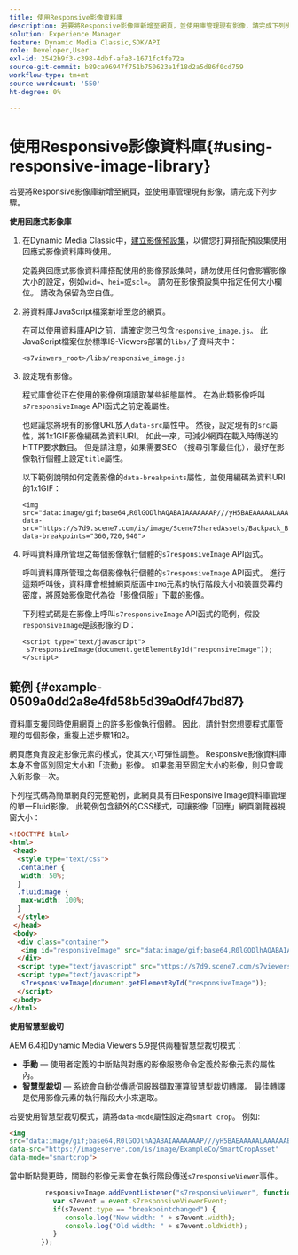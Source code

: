 ```yaml
---
title: 使用Responsive影像資料庫
description: 若要將Responsive影像庫新增至網頁，並使用庫管理現有影像，請完成下列步驟。
solution: Experience Manager
feature: Dynamic Media Classic,SDK/API
role: Developer,User
exl-id: 2542b9f3-c398-4dbf-afa3-1671fc4fe72a
source-git-commit: b89ca96947f751b750623e1f18d2a5d86f0cd759
workflow-type: tm+mt
source-wordcount: '550'
ht-degree: 0%

---
```


# 使用Responsive影像資料庫{#using-responsive-image-library}

若要將Responsive影像庫新增至網頁，並使用庫管理現有影像，請完成下列步驟。

**使用回應式影像庫**

1. 在Dynamic Media Classic中，[建立影像預設集](https://experienceleague.adobe.com/docs/dynamic-media-classic/using/image-sizing/setting-image-presets.html?lang=zh-Hant#image-sizing)，以備您打算搭配預設集使用回應式影像資料庫時使用。

   定義與回應式影像資料庫搭配使用的影像預設集時，請勿使用任何會影響影像大小的設定，例如`wid=`、`hei=`或`scl=`。 請勿在影像預設集中指定任何大小欄位。 請改為保留為空白值。
1. 將資料庫JavaScript檔案新增至您的網頁。

   在可以使用資料庫API之前，請確定您已包含`responsive_image.js`。 此JavaScript檔案位於標準IS-Viewers部署的`libs/`子資料夾中：

   `<s7viewers_root>/libs/responsive_image.js`
1. 設定現有影像。

   程式庫會從正在使用的影像例項讀取某些組態屬性。 在為此類影像呼叫`s7responsiveImage` API函式之前定義屬性。

   也建議您將現有的影像URL放入`data-src`屬性中。 然後，設定現有的`src`屬性，將1x1GIF影像編碼為資料URI。 如此一來，可減少網頁在載入時傳送的HTTP要求數目。 但是請注意，如果需要SEO （搜尋引擎最佳化），最好在影像執行個體上設定`title`屬性。

   以下範例說明如何定義影像的`data-breakpoints`屬性，並使用編碼為資料URI的1x1GIF：

   ```
   <img src="data:image/gif;base64,R0lGODlhAQABAIAAAAAAAP///yH5BAEAAAAALAAAAAABAAEAAAIBRAA7" data-src="https://s7d9.scene7.com/is/image/Scene7SharedAssets/Backpack_B" data-breakpoints="360,720,940">
   ```

1. 呼叫資料庫所管理之每個影像執行個體的`s7responsiveImage` API函式。

   呼叫資料庫所管理之每個影像執行個體的`s7responsiveImage` API函式。 進行這類呼叫後，資料庫會根據網頁版面中`IMG`元素的執行階段大小和裝置熒幕的密度，將原始影像取代為從「影像伺服」下載的影像。

   下列程式碼是在影像上呼叫`s7responsiveImage` API函式的範例，假設`responsiveImage`是該影像的ID：

   ```
   <script type="text/javascript"> 
    s7responsiveImage(document.getElementById("responsiveImage")); 
   </script>
   ```

## 範例 {#example-0509a0dd2a8e4fd58b5d39a0df47bd87}

資料庫支援同時使用網頁上的許多影像執行個體。 因此，請針對您想要程式庫管理的每個影像，重複上述步驟1和2。

網頁應負責設定影像元素的樣式，使其大小可彈性調整。 Responsive影像資料庫本身不會區別固定大小和「流動」影像。 如果套用至固定大小的影像，則只會載入新影像一次。

下列程式碼為簡單網頁的完整範例，此網頁具有由Responsive Image資料庫管理的單一Fluid影像。 此範例包含額外的CSS樣式，可讓影像「回應」網頁瀏覽器視窗大小：

```html {.line-numbers}
<!DOCTYPE html> 
<html> 
 <head> 
  <style type="text/css"> 
  .container { 
   width: 50%; 
  } 
  .fluidimage { 
   max-width: 100%; 
  } 
  </style> 
 </head> 
 <body> 
  <div class="container"> 
   <img id="responsiveImage" src="data:image/gif;base64,R0lGODlhAQABAIAAAAAAAP///yH5BAEAAAAALAAAAAABAAEAAAIBRAA7" data-src="https://s7d9.scene7.com/is/image/Scene7SharedAssets/Backpack_B" data-breakpoints="200,400,600,800" class="fluidimage"> 
  </div> 
  <script type="text/javascript" src="https://s7d9.scene7.com/s7viewers/libs/responsive_image.js"></script> 
  <script type="text/javascript"> 
   s7responsiveImage(document.getElementById("responsiveImage")); 
  </script> 
 </body> 
</html>
```

**使用智慧型裁切**

AEM 6.4和Dynamic Media Viewers 5.9提供兩種智慧型裁切模式：

* **手動** — 使用者定義的中斷點與對應的影像服務命令定義於影像元素的屬性內。
* **智慧型裁切** — 系統會自動從傳遞伺服器擷取運算智慧型裁切轉譯。 最佳轉譯是使用影像元素的執行階段大小來選取。

若要使用智慧型裁切模式，請將`data-mode`屬性設定為`smart crop`。 例如: 

```html {.line-numbers}
<img 
src="data:image/gif;base64,R0lGODlhAQABAIAAAAAAAP///yH5BAEAAAAALAAAAAABAAEAAAIBRAA7" 
data-src="https://imageserver.com/is/image/ExampleCo/SmartCropAsset" 
data-mode="smartcrop">
```

當中斷點變更時，關聯的影像元素會在執行階段傳送`s7responsiveViewer`事件。

```javascript {.line-numbers}
         responsiveImage.addEventListener("s7responsiveViewer", function (event) { 
           var s7event = event.s7responsiveViewerEvent; 
           if(s7event.type == "breakpointchanged") { 
              console.log("New width: " + s7event.width); 
              console.log("Old width: " + s7event.oldWidth); 
           } 
        });
```
